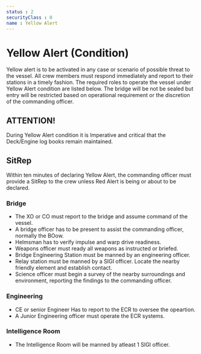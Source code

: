 ```yaml
---
status : 2
securityClass : 0
name : Yellow Alert
---
```


# Yellow Alert (Condition)

Yellow alert is to be activated in any case or scenario of possible threat to the vessel.
All crew members must respond immediately and report to their stations in a timely fashion.
The required roles to operate the vessel under Yellow Alert condition are listed below.
The bridge will be not be sealed but entry will be restricted based on operational requirement or the discretion of the commanding officer.


## ATTENTION!
During Yellow Alert condition it is Imperative and critical that the Deck/Engine log books remain maintained.

## SitRep
Within ten minutes of declaring Yellow Alert, the commanding officer must provide a SitRep to the crew unless Red Alert is being or about to be declared.


### Bridge

* The XO or CO must report to the bridge and assume command of the vessel.
* A bridge officer has to be present to assist the commanding officer, normally the BOow.
* Helmsman has to verify impulse and warp drive readiness.
* Weapons officer must ready all weapons as instructed or briefed.
* Bridge Engineering Station must be manned by an engineering officer.
* Relay station must be manned by a SIGI officer. Locate the nearby friendly element and establish contact.
* Science officer must begin a survey of the nearby surroundings and environment, reporting the findings to the commanding officer.


### Engineering

* CE or senior Engineer Has to report to the ECR to oversee the opeartion.
* A Junior Engineering officer must operate the ECR systems.

### Intelligence Room

* The Intelligence Room will be manned by atleast 1 SIGI officer.
